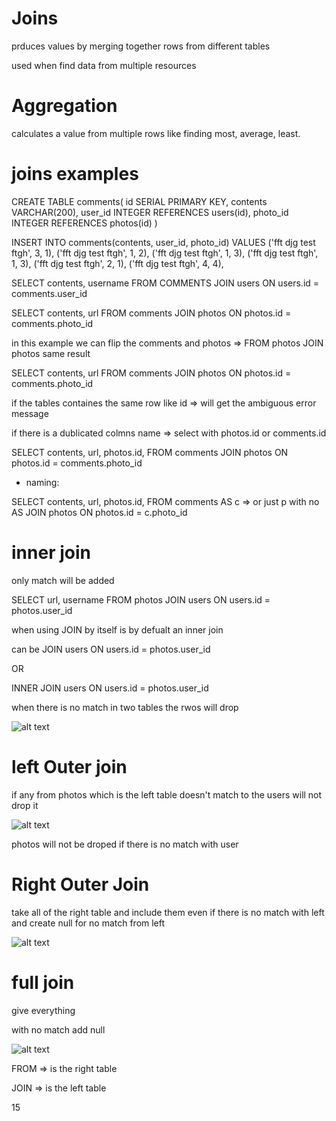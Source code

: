 # Joins

prduces values by merging together rows from different tables

used when find data from multiple resources

# Aggregation

calculates a value from multiple rows like finding most, average, least.



# joins examples

CREATE TABLE comments(
id SERIAL PRIMARY KEY,
contents VARCHAR(200),
user_id INTEGER REFERENCES users(id),
photo_id INTEGER REFERENCES photos(id)
)

INSERT INTO comments(contents, user_id, photo_id)
VALUES
('fft djg test ftgh', 3, 1),
('fft djg test ftgh', 1, 2),
('fft djg test ftgh', 1, 3),
('fft djg test ftgh', 1, 3),
('fft djg test ftgh', 2, 1),
('fft djg test ftgh', 4, 4),


SELECT contents, username
FROM COMMENTS
JOIN users ON users.id = comments.user_id

SELECT contents, url
FROM comments
JOIN photos ON photos.id = comments.photo_id



in this example we can flip the comments and photos => FROM photos JOIN photos same result 

SELECT contents, url
FROM comments
JOIN photos ON photos.id = comments.photo_id


if the tables containes the same row like id => will get the ambiguous error message  

if there is a dublicated colmns name =>   select with photos.id  or  comments.id

SELECT contents, url, photos.id, 
FROM comments
JOIN photos ON photos.id = comments.photo_id

- naming:

SELECT contents, url, photos.id, 
FROM comments AS c                        => or just p with no AS
JOIN photos ON photos.id = c.photo_id


  
# inner join 

only match will be added

SELECT url, username 
FROM photos
JOIN users ON users.id = photos.user_id 

when using JOIN by itself is by defualt an inner join

can be JOIN users ON users.id = photos.user_id 

OR 

INNER JOIN users ON users.id = photos.user_id 


when there is no match in two tables the rwos will drop

![alt text](inner.png "inner")

# left Outer join

if any from photos which is the left table doesn't match to the users will not drop it

![alt text](left-outer-join.png "left-outer-join")

photos will not be droped if there is no match with user


# Right Outer Join

take all of the right table and include them  even if there is no match with left and create null for no match from left

![alt text](right-outer-join.png "right-outer-join")

# full join

give everything 

with no match add null

![alt text](full-join.png "full-join")

FROM   => is the right table 

JOIN   => is the left table



15
